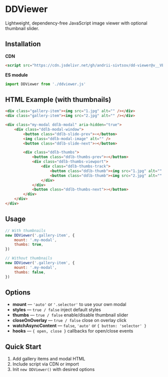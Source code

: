 # DDViewer

Lightweight, dependency-free JavaScript image viewer with optional thumbnail slider.

## Installation

**CDN**

```html
<script src="https://cdn.jsdelivr.net/gh/andrii-sivtsov/dd-viewer@v__VERSION__/dist/ddviewer.umd.min.js"></script>
```

**ES module**

```js
import DDViewer from './ddviewer.js'
```

## HTML Example (with thumbnails)

```html
<div class="gallery-item"><img src="1.jpg" alt="" /></div>
<div class="gallery-item"><img src="2.jpg" alt="" /></div>

<div class="my-modal ddlb-modal" aria-hidden="true">
	<div class="ddlb-modal-window">
		<button class="ddlb-slide-prev">‹</button>
		<img class="ddlb-modal-image" alt="" />
		<button class="ddlb-slide-next">›</button>

		<div class="ddlb-thumbs">
			<button class="ddlb-thumbs-prev">‹</button>
			<div class="ddlb-thumbs-viewport">
				<div class="ddlb-thumbs-track">
					<button class="ddlb-thumb"><img src="1.jpg" alt="" /></button>
					<button class="ddlb-thumb"><img src="2.jpg" alt="" /></button>
				</div>
			</div>
			<button class="ddlb-thumbs-next">›</button>
		</div>
	</div>
</div>
```

## Usage

```js
// With thumbnails
new DDViewer('.gallery-item', {
	mount: '.my-modal',
	thumbs: true,
})

// Without thumbnails
new DDViewer('.gallery-item', {
	mount: '.my-modal',
	thumbs: false,
})
```

## Options

- **mount** — `'auto'` or `'.selector'` to use your own modal
- **styles** — `true / false` inject default styles
- **thumbs** — `true / false` enable/disable thumbnail slider
- **closeOnOverlay** — `true / false` close on overlay click
- **watchAsyncContent** — `false`, `'auto'` or `{ button: 'selector' }`
- **hooks** — `{ open, close }` callbacks for open/close events

## Quick Start

1. Add gallery items and modal HTML
2. Include script via CDN or import
3. Init `new DDViewer()` with desired options
